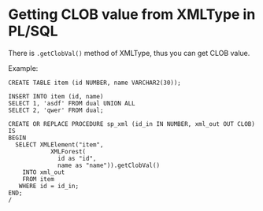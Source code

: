 # Getting CLOB value from XMLType in PL/SQL

There is `.getClobVal()` method of XMLType, thus you can get CLOB value.

Example:

    CREATE TABLE item (id NUMBER, name VARCHAR2(30));
    
    INSERT INTO item (id, name)
    SELECT 1, 'asdf' FROM dual UNION ALL
    SELECT 2, 'qwer' FROM dual;
  
    CREATE OR REPLACE PROCEDURE sp_xml (id_in IN NUMBER, xml_out OUT CLOB)
    IS
    BEGIN
      SELECT XMLElement("item",
                XMLForest(
                  id as "id",
                  name as "name")).getClobVal()
        INTO xml_out
        FROM item
       WHERE id = id_in;
    END;
    /
